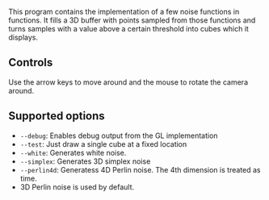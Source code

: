 This program contains the implementation of a few noise functions in
functions. It fills a 3D buffer with points sampled from those functions and
turns samples with a value above a certain threshold into cubes which it
displays.

Controls
--------

Use the arrow keys to move around and the mouse to rotate the camera around.

Supported options
-----------------

- `--debug`: Enables debug output from the GL implementation
- `--test`: Just draw a single cube at a fixed location
- `--white`: Generates white noise.
- `--simplex`: Generates 3D simplex noise
- `--perlin4d`: Generatess 4D Perlin noise. The 4th dimension is treated as
  time.
- 3D Perlin noise is used by default.
